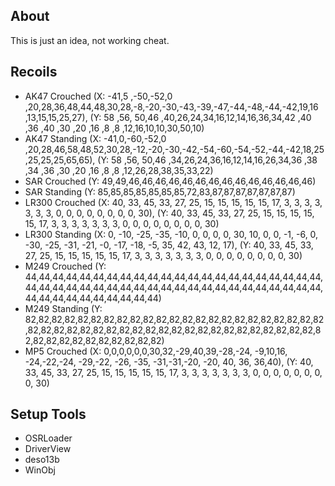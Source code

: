 About
---
This is just an idea, not working cheat.

Recoils
---
* AK47 Crouched (X: -41,5 ,-50,-52,0 ,20,28,36,48,44,48,30,28,-8,-20,-30,-43,-39,-47,-44,-48,-44,-42,19,16 ,13,15,15,25,27), (Y: 58 ,56, 50,46 ,40,26,24,34,16,12,14,16,36,34,42 ,40 ,36 ,40 ,30 ,20 ,16 ,8  ,8  ,12,16,10,10,30,50,10)
* AK47 Standing (X: -41,0,-60,-52,0 ,20,28,46,58,48,52,30,28,-12,-20,-30,-42,-54,-60,-54,-52,-44,-42,18,25 ,25,25,25,65,65), (Y: 58 ,56, 50,46 ,34,26,24,36,16,12,14,16,26,34,36 ,38 ,34 ,36 ,30 ,20 ,16 ,8  ,8  ,12,26,28,38,35,33,22)
* SAR Crouched (Y: 49,49,46,46,46,46,46,46,46,46,46,46,46,46,46,46)
* SAR Standing (Y: 85,85,85,85,85,85,85,72,83,87,87,87,87,87,87,87)
* LR300 Crouched (X: 40, 33, 45, 33, 27, 25, 15, 15, 15, 15, 15, 17, 3, 3, 3, 3, 3, 3, 3, 0, 0, 0, 0, 0, 0, 0, 0, 30), (Y: 40, 33, 45, 33, 27, 25, 15, 15, 15, 15, 15, 17, 3, 3, 3, 3, 3, 3, 3, 0, 0, 0, 0, 0, 0, 0, 0, 30)
* LR300 Standing (X: 0, -10, -25, -35, -10, 0, 0, 0, 0, 30, 10, 0, 0, -1, -6, 0, -30, -25, -31, -21, -0, -17, -18, -5, 35, 42, 43, 12, 17), (Y: 40, 33, 45, 33, 27, 25, 15, 15, 15, 15, 15, 17, 3, 3, 3, 3, 3, 3, 3, 0, 0, 0, 0, 0, 0, 0, 0, 30)
* M249 Crouched (Y: 44,44,44,44,44,44,44,44,44,44,44,44,44,44,44,44,44,44,44,44,44,44,44,44,44,44,44,44,44,44,44,44,44,44,44,44,44,44,44,44,44,44,44,44,44,44,44,44,44,44,44,44,44,44)
* M249 Standing (Y: 82,82,82,82,82,82,82,82,82,82,82,82,82,82,82,82,82,82,82,82,82,82,82,82,82,82,82,82,82,82,82,82,82,82,82,82,82,82,82,82,82,82,82,82,82,82,82,82,82,82,82,82,82,82,82,82)
* MP5 Crouched (X: 0,0,0,0,0,0,30,32,-29,40,39,-28,-24, -9,10,16, -24,-22,-24, -29,-22, -26, -35, -31,-31,-20, -20, 40, 36, 36,40), (Y: 40, 33, 45, 33, 27, 25, 15, 15, 15, 15, 15, 17, 3, 3, 3, 3, 3, 3, 3, 0, 0, 0, 0, 0, 0, 0, 0, 30)

Setup Tools
---
* OSRLoader
* DriverView
* deso13b
* WinObj

